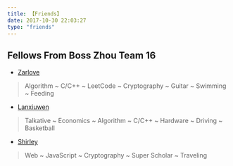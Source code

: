 ```yaml
---
title: 【Friends】
date: 2017-10-30 22:03:27
type: "friends"
---
```

## Fellows From Boss Zhou Team 16

- [Zarlove](http://blog.csdn.net/zarlove/)
> Algorithm ~ C/C++ ~ LeetCode ~ Cryptography ~ Guitar ~ Swimming ~ Feeding

- [Lanxiuwen](http://lanxiuwen.github.io/)
> Talkative ~ Economics ~ Algorithm ~ C/C++ ~ Hardware ~ Driving ~ Basketball

- [Shirley](https://shirley5li.github.io/)
> Web ~ JavaScript ~ Cryptography ~ Super Scholar ~ Traveling 